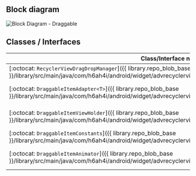 
## Block diagram

![Block Diagram - Draggable](../images/block-diagram-drag-drop.png)


## Classes / Interfaces

| Class/Interface name                  |  Javadoc  | Description                                              |
|---------------------------------------|-----------|----------------------------------------------------------|
| [:octocat: `RecyclerViewDragDropManager`]({{ library.repo_blob_base }}/library/src/main/java/com/h6ah4i/android/widget/advrecyclerview/draggable/RecyclerViewDragDropManager.java)   | [:blue_book: View](/javadoc/reference/com/h6ah4i/android/widget/advrecyclerview/draggable/RecyclerViewDragDropManager.html) | Provides Drag & Drop sort operation                         |
| [:octocat: `DraggableItemAdapter<T>`]({{ library.repo_blob_base }}/library/src/main/java/com/h6ah4i/android/widget/advrecyclerview/draggable/DraggableItemAdapter.java)              | [:blue_book: View](/javadoc/reference/com/h6ah4i/android/widget/advrecyclerview/draggable/DraggableItemAdapter.html) | Implement this interface on your RecyclerView.Adapter       |
| [:octocat: `DraggableItemViewHolder`]({{ library.repo_blob_base }}/library/src/main/java/com/h6ah4i/android/widget/advrecyclerview/draggable/DraggableItemViewHolder.java)           | [:blue_book: View](/javadoc/reference/com/h6ah4i/android/widget/advrecyclerview/draggable/DraggableItemViewHolder.html) | Implement this interface on your RecyclerView.ViewHolder    |
| [:octocat: `DraggableItemConstants`]({{ library.repo_blob_base }}/library/src/main/java/com/h6ah4i/android/widget/advrecyclerview/draggable/DraggableItemConstants.java)             | [:blue_book: View](/javadoc/reference/com/h6ah4i/android/widget/advrecyclerview/draggable/DraggableItemConstants.html) | Constant values area declared in this interface            |
| [:octocat: `DraggableItemAnimator`]({{ library.repo_blob_base }}/library/src/main/java/com/h6ah4i/android/widget/advrecyclerview/animator/DraggableItemAnimator.java)                | [:blue_book: View](/javadoc/reference/com/h6ah4i/android/widget/advrecyclerview/animator/DraggableItemAnimator.html) | An ItemAnimator which implements special drag & drop effect |






